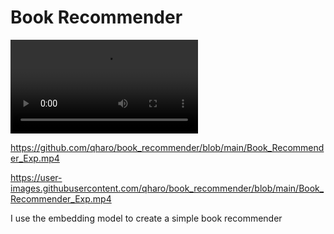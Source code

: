 # Book Recommender


<video src="https://user-images.githubusercontent.com/qharo/book_recommender/main/Book_Recommender_Exp.mp4" controls="controls" style="max-width: 730px;">
</video>

https://github.com/qharo/book_recommender/blob/main/Book_Recommender_Exp.mp4


https://user-images.githubusercontent.com/qharo/book_recommender/blob/main/Book_Recommender_Exp.mp4

I use the embedding model to create a simple book recommender
